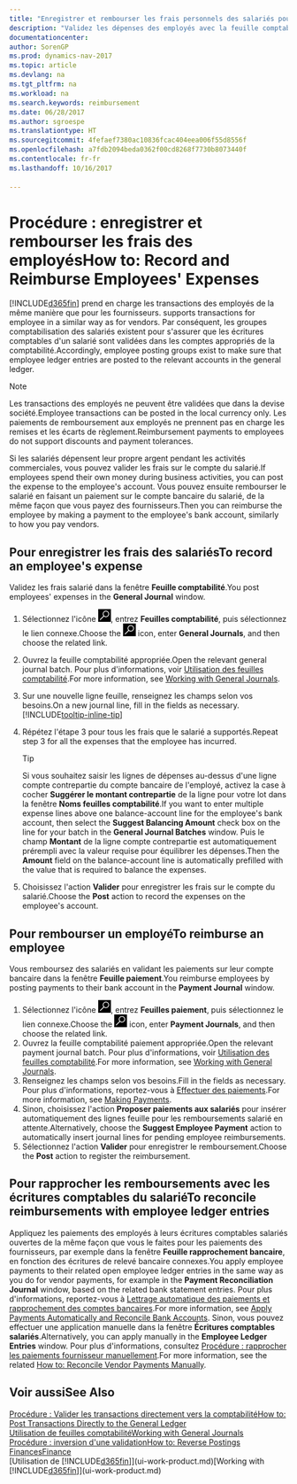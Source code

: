 ```yaml
---
title: "Enregistrer et rembourser les frais personnels des salariés pour les activités commerciales"
description: "Validez les dépenses des employés avec la feuille comptabilité sur le compte de l'employé et validez par la suite un paiement sur le compte bancaire de l'employé pour rembourser les frais liés à l'entreprise."
documentationcenter: 
author: SorenGP
ms.prod: dynamics-nav-2017
ms.topic: article
ms.devlang: na
ms.tgt_pltfrm: na
ms.workload: na
ms.search.keywords: reimbursement
ms.date: 06/28/2017
ms.author: sgroespe
ms.translationtype: HT
ms.sourcegitcommit: 4fefaef7380ac10836fcac404eea006f55d8556f
ms.openlocfilehash: a7fdb2094beda0362f00cd8268f7730b8073440f
ms.contentlocale: fr-fr
ms.lasthandoff: 10/16/2017

---
```

# <a name="how-to-record-and-reimburse-employees-expenses"></a><span data-ttu-id="1a027-103">Procédure : enregistrer et rembourser les frais des employés</span><span class="sxs-lookup"><span data-stu-id="1a027-103">How to: Record and Reimburse Employees' Expenses</span></span>
[!INCLUDE[d365fin](includes/d365fin_md.md)]<span data-ttu-id="1a027-104"> prend en charge les transactions des employés de la même manière que pour les fournisseurs.</span><span class="sxs-lookup"><span data-stu-id="1a027-104"> supports transactions for employee in a similar way as for vendors.</span></span> <span data-ttu-id="1a027-105">Par conséquent, les groupes comptabilisation des salariés existent pour s'assurer que les écritures comptables d'un salarié sont validées dans les comptes appropriés de la comptabilité.</span><span class="sxs-lookup"><span data-stu-id="1a027-105">Accordingly, employee posting groups exist to make sure that employee ledger entries are posted to the relevant accounts in the general ledger.</span></span>

> [!NOTE]  
> <span data-ttu-id="1a027-106">Les transactions des employés ne peuvent être validées que dans la devise société.</span><span class="sxs-lookup"><span data-stu-id="1a027-106">Employee transactions can be posted in the local currency only.</span></span> <span data-ttu-id="1a027-107">Les paiements de remboursement aux employés ne prennent pas en charge les remises et les écarts de règlement.</span><span class="sxs-lookup"><span data-stu-id="1a027-107">Reimbursement payments to employees do not support discounts and payment tolerances.</span></span>

<span data-ttu-id="1a027-108">Si les salariés dépensent leur propre argent pendant les activités commerciales, vous pouvez valider les frais sur le compte du salarié.</span><span class="sxs-lookup"><span data-stu-id="1a027-108">If employees spend their own money during business activities, you can post the expense to the employee's account.</span></span> <span data-ttu-id="1a027-109">Vous pouvez ensuite rembourser le salarié en faisant un paiement sur le compte bancaire du salarié, de la même façon que vous payez des fournisseurs.</span><span class="sxs-lookup"><span data-stu-id="1a027-109">Then you can reimburse the employee by making a payment to the employee's bank account, similarly to how you pay vendors.</span></span>

## <a name="to-record-an-employees-expense"></a><span data-ttu-id="1a027-110">Pour enregistrer les frais des salariés</span><span class="sxs-lookup"><span data-stu-id="1a027-110">To record an employee's expense</span></span>
<span data-ttu-id="1a027-111">Validez les frais salarié dans la fenêtre **Feuille comptabilité**.</span><span class="sxs-lookup"><span data-stu-id="1a027-111">You post employees' expenses in the **General Journal** window.</span></span>
1. <span data-ttu-id="1a027-112">Sélectionnez l'icône ![Page ou état pour la recherche](media/ui-search/search_small.png "Page ou état pour la recherche"), entrez **Feuilles comptabilité**, puis sélectionnez le lien connexe.</span><span class="sxs-lookup"><span data-stu-id="1a027-112">Choose the ![Search for Page or Report](media/ui-search/search_small.png "Search for Page or Report icon") icon, enter **General Journals**, and then choose the related link.</span></span>
2. <span data-ttu-id="1a027-113">Ouvrez la feuille comptabilité appropriée.</span><span class="sxs-lookup"><span data-stu-id="1a027-113">Open the relevant general journal batch.</span></span> <span data-ttu-id="1a027-114">Pour plus d'informations, voir [Utilisation des feuilles comptabilité](ui-work-general-journals.md).</span><span class="sxs-lookup"><span data-stu-id="1a027-114">For more information, see [Working with General Journals](ui-work-general-journals.md).</span></span>
3. <span data-ttu-id="1a027-115">Sur une nouvelle ligne feuille, renseignez les champs selon vos besoins.</span><span class="sxs-lookup"><span data-stu-id="1a027-115">On a new journal line, fill in the fields as necessary.</span></span> [!INCLUDE[tooltip-inline-tip](includes/tooltip-inline-tip_md.md)]    
4. <span data-ttu-id="1a027-116">Répétez l'étape 3 pour tous les frais que le salarié a supportés.</span><span class="sxs-lookup"><span data-stu-id="1a027-116">Repeat step 3 for all the expenses that the employee has incurred.</span></span>

    > [!TIP]  
    > <span data-ttu-id="1a027-117">Si vous souhaitez saisir les lignes de dépenses au-dessus d'une ligne compte contrepartie du compte bancaire de l'employé, activez la case à cocher **Suggérer le montant contrepartie** de la ligne pour votre lot dans la fenêtre **Noms feuilles comptabilité**.</span><span class="sxs-lookup"><span data-stu-id="1a027-117">If you want to enter multiple expense lines above one balance-account line for the employee's bank account, then select the **Suggest Balancing Amount** check box on the line for your batch in the **General Journal Batches** window.</span></span> <span data-ttu-id="1a027-118">Puis le champ **Montant** de la ligne compte contrepartie est automatiquement prérempli avec la valeur requise pour équilibrer les dépenses.</span><span class="sxs-lookup"><span data-stu-id="1a027-118">Then the **Amount** field on the balance-account line is automatically prefilled with the value that is required to balance the expenses.</span></span>
5. <span data-ttu-id="1a027-119">Choisissez l'action **Valider** pour enregistrer les frais sur le compte du salarié.</span><span class="sxs-lookup"><span data-stu-id="1a027-119">Choose the **Post** action to record the expenses on the employee's account.</span></span>

## <a name="to-reimburse-an-employee"></a><span data-ttu-id="1a027-120">Pour rembourser un employé</span><span class="sxs-lookup"><span data-stu-id="1a027-120">To reimburse an employee</span></span>
<span data-ttu-id="1a027-121">Vous remboursez des salariés en validant les paiements sur leur compte bancaire dans la fenêtre **Feuille paiement**.</span><span class="sxs-lookup"><span data-stu-id="1a027-121">You reimburse employees by posting payments to their bank account in the **Payment Journal** window.</span></span>
1. <span data-ttu-id="1a027-122">Sélectionnez l'icône ![Page ou état pour la recherche](media/ui-search/search_small.png "Page ou état pour la recherche"), entrez **Feuilles paiement**, puis sélectionnez le lien connexe.</span><span class="sxs-lookup"><span data-stu-id="1a027-122">Choose the ![Search for Page or Report](media/ui-search/search_small.png "Search for Page or Report icon") icon, enter **Payment Journals**, and then choose the related link.</span></span>
2. <span data-ttu-id="1a027-123">Ouvrez la feuille comptabilité paiement appropriée.</span><span class="sxs-lookup"><span data-stu-id="1a027-123">Open the relevant payment journal batch.</span></span> <span data-ttu-id="1a027-124">Pour plus d'informations, voir [Utilisation des feuilles comptabilité](ui-work-general-journals.md).</span><span class="sxs-lookup"><span data-stu-id="1a027-124">For more information, see [Working with General Journals](ui-work-general-journals.md).</span></span>
3. <span data-ttu-id="1a027-125">Renseignez les champs selon vos besoins.</span><span class="sxs-lookup"><span data-stu-id="1a027-125">Fill in the fields as necessary.</span></span> <span data-ttu-id="1a027-126">Pour plus d'informations, reportez-vous à [Effectuer des paiements](payables-make-payments.md).</span><span class="sxs-lookup"><span data-stu-id="1a027-126">For more information, see [Making Payments](payables-make-payments.md).</span></span>
4. <span data-ttu-id="1a027-127">Sinon, choisissez l'action **Proposer paiements aux salariés** pour insérer automatiquement des lignes feuille pour les remboursements salarié en attente.</span><span class="sxs-lookup"><span data-stu-id="1a027-127">Alternatively, choose the **Suggest Employee Payment** action to automatically insert journal lines for pending employee reimbursements.</span></span>
5. <span data-ttu-id="1a027-128">Sélectionnez l'action **Valider** pour enregistrer le remboursement.</span><span class="sxs-lookup"><span data-stu-id="1a027-128">Choose the **Post** action to register the reimbursement.</span></span>  

## <a name="to-reconcile-reimbursements-with-employee-ledger-entries"></a><span data-ttu-id="1a027-129">Pour rapprocher les remboursements avec les écritures comptables du salarié</span><span class="sxs-lookup"><span data-stu-id="1a027-129">To reconcile reimbursements with employee ledger entries</span></span>
<span data-ttu-id="1a027-130">Appliquez les paiements des employés à leurs écritures comptables salariés ouvertes de la même façon que vous le faites pour les paiements des fournisseurs, par exemple dans la fenêtre **Feuille rapprochement bancaire**, en fonction des écritures de relevé bancaire connexes.</span><span class="sxs-lookup"><span data-stu-id="1a027-130">You apply employee payments to their related open employee ledger entries in the same way as you do for vendor payments, for example in the **Payment Reconciliation Journal** window, based on the related bank statement entries.</span></span> <span data-ttu-id="1a027-131">Pour plus d'informations, reportez-vous à [Lettrage automatique des paiements et rapprochement des comptes bancaires](receivables-apply-payments-auto-reconcile-bank-accounts.md).</span><span class="sxs-lookup"><span data-stu-id="1a027-131">For more information, see [Apply Payments Automatically and Reconcile Bank Accounts](receivables-apply-payments-auto-reconcile-bank-accounts.md).</span></span> <span data-ttu-id="1a027-132">Sinon, vous pouvez effectuer une application manuelle dans la fenêtre **Écritures comptables salariés**.</span><span class="sxs-lookup"><span data-stu-id="1a027-132">Alternatively, you can apply manually in the **Employee Ledger Entries** window.</span></span> <span data-ttu-id="1a027-133">Pour plus d'informations, consultez [Procédure : rapprocher les paiements fournisseur manuellement](payables-how-apply-purchase-transactions-manually.md).</span><span class="sxs-lookup"><span data-stu-id="1a027-133">For more information, see the related [How to: Reconcile Vendor Payments Manually](payables-how-apply-purchase-transactions-manually.md).</span></span>  

## <a name="see-also"></a><span data-ttu-id="1a027-134">Voir aussi</span><span class="sxs-lookup"><span data-stu-id="1a027-134">See Also</span></span>
[<span data-ttu-id="1a027-135">Procédure : Valider les transactions directement vers la comptabilité</span><span class="sxs-lookup"><span data-stu-id="1a027-135">How to: Post Transactions Directly to the General Ledger</span></span>](finance-how-post-transactions-directly.md)  
[<span data-ttu-id="1a027-136">Utilisation de feuilles comptabilité</span><span class="sxs-lookup"><span data-stu-id="1a027-136">Working with General Journals</span></span>](ui-work-general-journals.md)  
[<span data-ttu-id="1a027-137">Procédure : inversion d'une validation</span><span class="sxs-lookup"><span data-stu-id="1a027-137">How to: Reverse Postings</span></span>](finance-how-reverse-journal-posting.md)  
[<span data-ttu-id="1a027-138">Finances</span><span class="sxs-lookup"><span data-stu-id="1a027-138">Finance</span></span>](finance.md)  
<span data-ttu-id="1a027-139">[Utilisation de [!INCLUDE[d365fin](includes/d365fin_md.md)]](ui-work-product.md)</span><span class="sxs-lookup"><span data-stu-id="1a027-139">[Working with [!INCLUDE[d365fin](includes/d365fin_md.md)]](ui-work-product.md)</span></span>  


